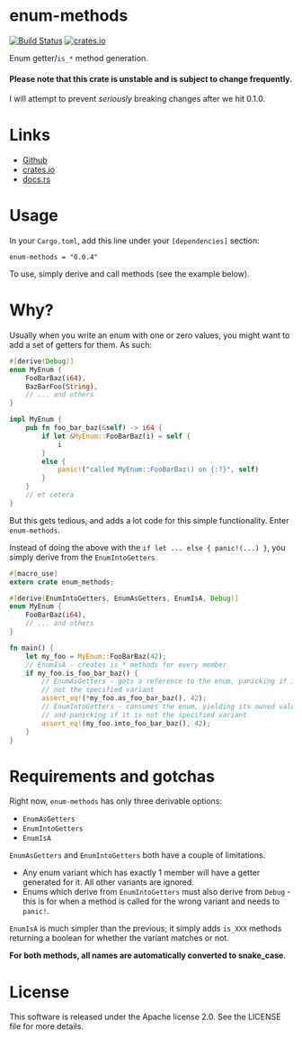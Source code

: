 # enum-methods

[![Build Status](https://travis-ci.org/alekratz/enum-methods.svg?branch=master)](https://travis-ci.org/alekratz/enum-methods)
[![crates.io](https://img.shields.io/crates/v/enum-methods.svg)](https://crates.io/crates/enum-methods)

Enum getter/`is_*` method generation.

#### Please note that this crate is unstable and is subject to change frequently.
I will attempt to prevent *seriously* breaking changes after we hit 0.1.0.

# Links

* [Github](https://github.com/alekratz/enum-methods)
* [crates.io](https://crates.io/crates/enum-methods)
* [docs.rs](https://docs.rs/enum-methods/0.0.4/enum_methods/)

# Usage

In your `Cargo.toml`, add this line under your `[dependencies]` section:

```toml,no_run
enum-methods = "0.0.4"
```

To use, simply derive and call methods (see the example below).

# Why?

Usually when you write an enum with one or zero values, you might want to
add a set of getters for them. As such:

```rust
#[derive(Debug)]
enum MyEnum {
    FooBarBaz(i64),
    BazBarFoo(String),
    // ... and others
}

impl MyEnum {
    pub fn foo_bar_baz(&self) -> i64 {
        if let &MyEnum::FooBarBaz(i) = self {
            i
        }
        else {
            panic!("called MyEnum::FooBarBaz() on {:?}", self)
        }
    }
    // et cetera
}

```

But this gets tedious, and adds a lot code for this simple functionality.
Enter `enum-methods`.

Instead of doing the above with the `if let ... else { panic!(...) }`, you
simply derive from the `EnumIntoGetters`

```rust
#[macro_use]
extern crate enum_methods;

#[derive(EnumIntoGetters, EnumAsGetters, EnumIsA, Debug)]
enum MyEnum {
    FooBarBaz(i64),
    // ... and others
}

fn main() {
    let my_foo = MyEnum::FooBarBaz(42);
    // EnumIsA - creates is_* methods for every member
    if my_foo.is_foo_bar_baz() {
        // EnumAsGetters - gets a reference to the enum, panicking if it is
        // not the specified variant
        assert_eq!(*my_foo.as_foo_bar_baz(), 42);
        // EnumIntoGetters - consumes the enum, yielding its owned value,
        // and panicking if it is not the specified variant
        assert_eq!(my_foo.into_foo_bar_baz(), 42);
    }
}
```

# Requirements and gotchas

Right now, `enum-methods` has only three derivable options:
* `EnumAsGetters`
* `EnumIntoGetters`
* `EnumIsA`

`EnumAsGetters` and `EnumIntoGetters` both have a couple of limitations.

* Any enum variant which has exactly 1 member will have a getter generated for
  it. All other variants are ignored.
* Enums which derive from `EnumIntoGetters` must also derive from `Debug` - this
  is for when a method is called for the wrong variant and needs to `panic!`.

`EnumIsA` is much simpler than the previous; it simply adds `is_XXX`
methods returning a boolean for whether the variant matches or not.

**For both methods, all names are automatically converted to snake_case**.

# License

This software is released under the Apache license 2.0. See the LICENSE file
for more details.
